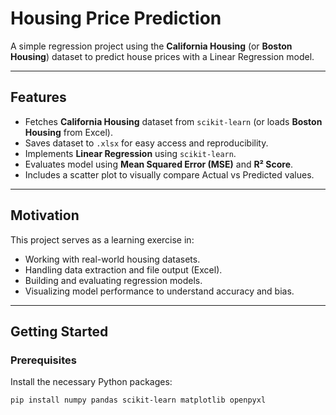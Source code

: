 # Housing Price Prediction

A simple regression project using the **California Housing** (or **Boston Housing**) dataset to predict house prices with a Linear Regression model.

---

##  Features

- Fetches **California Housing** dataset from `scikit-learn` (or loads **Boston Housing** from Excel).
- Saves dataset to `.xlsx` for easy access and reproducibility.
- Implements **Linear Regression** using `scikit-learn`.
- Evaluates model using **Mean Squared Error (MSE)** and **R² Score**.
- Includes a scatter plot to visually compare Actual vs Predicted values.

---

##  Motivation

This project serves as a learning exercise in:
- Working with real-world housing datasets.
- Handling data extraction and file output (Excel).
- Building and evaluating regression models.
- Visualizing model performance to understand accuracy and bias.

---

##  Getting Started

### Prerequisites

Install the necessary Python packages:

```bash
pip install numpy pandas scikit-learn matplotlib openpyxl
